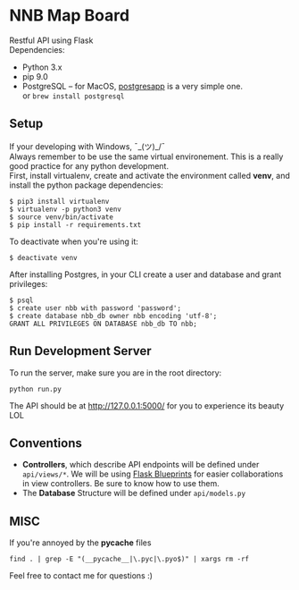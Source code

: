 # NNB Map Board 

Restful API using Flask <br>
Dependencies:
- Python 3.x
- pip 9.0
- PostgreSQL – for MacOS, [postgresapp](http://postgresapp.com/) is a very simple one. <br> or ```brew install postgresql```

## Setup 
If your developing with Windows, ¯\_(ツ)_/¯ <br>
Always remember to be use the same virtual environement. This is a really good practice for any python development. <br>
First, install virtualenv, create and activate the environment called **venv**, and install the python package dependencies:
```
$ pip3 install virtualenv
$ virtualenv -p python3 venv
$ source venv/bin/activate
$ pip install -r requirements.txt
```
To deactivate when you're using it:
```
$ deactivate venv
```
After installing Postgres, in your CLI create a user and database and grant privileges:
```
$ psql
$ create user nbb with password 'password';
$ create database nbb_db owner nbb encoding 'utf-8';
GRANT ALL PRIVILEGES ON DATABASE nbb_db TO nbb;
```


## Run Development Server
To run the server, make sure you are in the root directory:
```
python run.py
```

The API should be at http://127.0.0.1:5000/ for you to experience its beauty LOL 

## Conventions
- **Controllers**, which describe API endpoints will be defined under ``api/views/*``. We will be using [Flask Blueprints](http://flask.pocoo.org/docs/0.12/blueprints/) for easier collaborations in view controllers. Be sure to know how to use them. <br>
- The **Database** Structure will be defined under ``api/models.py``

## MISC

If you're annoyed by the __pycache__ files 
```
find . | grep -E "(__pycache__|\.pyc|\.pyo$)" | xargs rm -rf
```

Feel free to contact me for questions :) 
